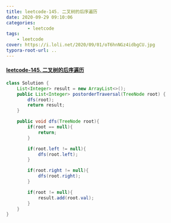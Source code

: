 ```yaml
---
title: leetcode-145. 二叉树的后序遍历
date: 2020-09-29 09:10:06
categories: 
		- leetcode
tags: 
	- leetcode
cover: https://i.loli.net/2020/09/01/oT6hnNGz4idbgCU.jpg
typora-root-url: ..
---
```


#### [leetcode-145. 二叉树的后序遍历](https://leetcode-cn.com/problems/binary-tree-postorder-traversal/)

```java
class Solution {
    List<Integer> result = new ArrayList<>();
    public List<Integer> postorderTraversal(TreeNode root) {
        dfs(root);
        return result;
    }

    public void dfs(TreeNode root){
        if(root == null){
            return;
        }

        if(root.left != null){
            dfs(root.left);
        }

        if(root.right != null){
            dfs(root.right);
        }

        if(root != null){
            result.add(root.val);
        }
    }
}
```